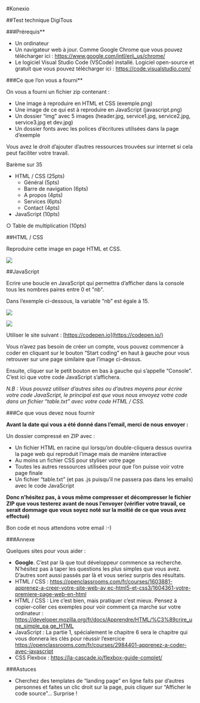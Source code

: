 #Konexio

##Test technique DigiTous

###Prérequis\*\*

-   Un ordinateur
-   Un navigateur web à jour. Comme Google Chrome que vous pouvez télécharger ici : https://www.google.com/intl/en\_us/chrome/
-   Le logiciel Visual Studio Code (VSCode) installé. Logiciel open-source et gratuit que vous pouvez télécharger ici : https://code.visualstudio.com/

###Ce que l’on vous a fourni\*\*

On vous a fourni un fichier zip contenant :

-   Une image à reproduire en HTML et CSS (exemple.png)
-   Une image de ce qui est à reproduire en JavaScript (javascript.png)
-   Un dossier “img” avec 5 images (header.jpg, service1.jpg, service2.jpg, service3.jpg et dev.jpg)
-   Un dossier fonts avec les polices d’écritures utilisées dans la page d’exemple

Vous avez le droit d’ajouter d’autres ressources trouvées sur internet si cela peut faciliter votre travail.

Barème sur 35

-   HTML / CSS (25pts)
    -   Général (5pts)
    -   Barre de navigation (6pts)
    -   A propos (4pts)
    -   Services (6pts)
    -   Contact (4pts)
-   JavaScript (10pts)

○ Table de multiplication (10pts)

##HTML / CSS

Reproduire cette image en page HTML et CSS.

![](Aspose.Words.1b780241-48b3-4271-9290-242280f045a4.001.png)

##JavaScript

Ecrire une boucle en JavaScript qui permettra d’afficher dans la console tous les nombres paires entre 0 et "nb".

Dans l’exemple ci-dessous, la variable “nb” est égale à 15.

![](Aspose.Words.1b780241-48b3-4271-9290-242280f045a4.002.png)

![](Aspose.Words.1b780241-48b3-4271-9290-242280f045a4.003.png)

Utiliser le site suivant : [https://codepen.io](https://codepen.io/)

Vous n’avez pas besoin de créer un compte, vous pouvez commencer à coder en cliquant sur le bouton “Start coding” en haut à gauche pour vous retrouver sur une page similaire que l’image ci-dessus.

Ensuite, cliquer sur le petit bouton en bas à gauche qui s’appelle “Console”. C’est ici que votre code JavaScript s’affichera.

_N.B : Vous pouvez utiliser d’autres sites ou d’autres moyens pour écrire votre code JavaScript, le principal est que vous nous envoyez votre code dans un fichier “table.txt” avec votre code HTML / CSS._

###Ce que vous devez nous fournir

**Avant la date qui vous a été donné dans l’email, merci de nous envoyer :**

Un dossier compressé en ZIP avec :

-   Un fichier HTML en racine qui lorsqu’on double-cliquera dessus ouvrira la page web qui reproduit l’image mais de manière interactive
-   Au moins un fichier CSS pour styliser votre page
-   Toutes les autres ressources utilisées pour que l’on puisse voir votre page finale
-   Un fichier “table.txt” (et pas .js puisqu’il ne passera pas dans les emails) avec le code JavaScript

**Donc n’hésitez pas, à vous même compresser et décompresser le fichier ZIP que vous testerez avant de nous l’envoyer (vérifier votre travail, ce serait dommage que vous soyez noté sur la moitié de ce que vous avez effectué)**

Bon code et nous attendons votre email :-)

###Annexe

Quelques sites pour vous aider :

-   **Google**. C’est par là que tout développeur commence sa recherche. N’hésitez pas à taper les questions les plus simples que vous avez. D’autres sont aussi passés par là et vous seriez surpris des résultats.
-   HTML / CSS : [https://openclassrooms.com/fr/courses/1603881-apprenez-a-creer-votre-site-web-av ec-html5-et-css3/1604361-votre-premiere-page-web-en-html](https://openclassrooms.com/fr/courses/1603881-apprenez-a-creer-votre-site-web-avec-html5-et-css3/1604361-votre-premiere-page-web-en-html)
-   HTML / CSS : Lire c’est bien, mais pratiquer c’est mieux. Pensez à copier-coller ces exemples pour voir comment ça marche sur votre ordinateur : [https://developer.mozilla.org/fr/docs/Apprendre/HTML/%C3%89crire_une_simple_pa ge_HTML](https://developer.mozilla.org/fr/docs/Apprendre/HTML/%C3%89crire_une_simple_page_HTML)
-   JavaScript : La partie 1, spécialement le chapitre 6 sera le chapitre qui vous donnera les clés pour réussir l’exercice <https://openclassrooms.com/fr/courses/2984401-apprenez-a-coder-avec-javascript>
-   CSS Flexbox : <https://la-cascade.io/flexbox-guide-complet/>

###Astuces

-   Cherchez des templates de “landing page” en ligne faits par d’autres personnes et faites un clic droit sur la page, puis cliquer sur “Afficher le code source”… Surprise !
